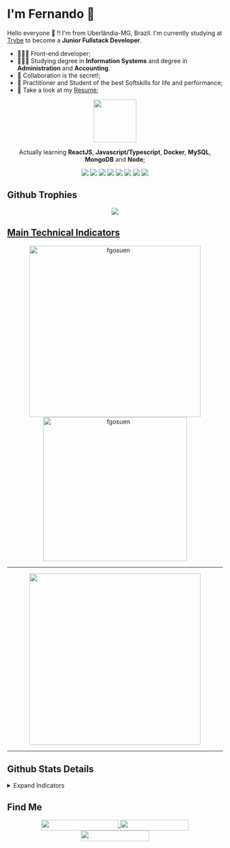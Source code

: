 # I'm Fernando 🚀

Hello everyone 👋 !! I'm from Uberlândia-MG, Brazil. I'm currently studying at [Trybe](https://www.betrybe.com/) to become a **Junior Fullstack Developer**.

- 👩🏽‍💻 Front-end developer;
- 👩🏽‍🎓 Studying degree in **Information Systems** and degree in **Administration** and **Accounting**.
- 💬 Collaboration is the secret!;
- 💬 Practitioner and Student of the best Softskills for life and performance;
- 📄 Take a look at my [Resume](https://fgosuen.github.io);

<div align="center">
 
<img src="./ilovecode.gif" width="100px">

Actually learning **ReactJS**, **Javascript/Typescript**, **Docker**, **MySQL**, **MongoDB** and **Node**;

</div>

<p align="center">
  <img src="https://badges.aleen42.com/src/javascript.svg">
  <img src="https://badges.aleen42.com/src/react.svg">
  <img src="https://badges.aleen42.com/src/redux.svg"> 
  <img src="https://badges.aleen42.com/src/jest_1.svg">
  <img src="https://badges.aleen42.com/src/node.svg"> 
  <img src="https://badges.aleen42.com/src/docker.svg"> 
  <img src="https://badges.aleen42.com/src/typescript.svg"> 
  <img src="https://badges.aleen42.com/src/python.svg"> 
<br>
</p>


 <p></p> 
 
## **Github Trophies**

<div align="center">
 <a href="https://github.com/ryo-ma/github-profile-trophy">
 <img align="center" src="https://github-profile-trophy.vercel.app/?username=fgosuen&margin-w=20&no-bg=true&no-frame=true&row=1&column=6"/>
</div>
 
## **Main Technical Indicators**

<div align="center">
 <a href="https://github.com/fgosuen">
   <img align="center" width="400px" src="https://github-readme-stats.vercel.app/api?username=fgosuen&show_icons=true" alt="fgosuen" />
 </a>
 <a href="https://github.com/fgosuen">
   <img align="center" width="336px" src="https://github-readme-stats.vercel.app/api/top-langs/?username=fgosuen&layout=compact" alt="fgosuen" />
 </a>
</div>
<p></p>


* * *

<div align="center">
 <a href="https://wakatime.com/@fgosuen">
  <img align="center" width="400px" src="https://github-readme-stats.vercel.app/api/wakatime?username=fgosuen&layout=compact"/>
</a>
</div>

* * *

## **Github Stats Details**

<details>
       <summary>Expand Indicators</summary>
       <div align="justify">
 
  <!--START_SECTION:waka-->
![Profile Views](http://img.shields.io/badge/Profile%20Views-73-blue)

**🐱 My GitHub Data** 

> 🏆 1,426 Contributions in the Year 2021
 > 
> 📦 449.9 kB Used in GitHub's Storage 
 > 
> 💼 Opted to Hire
 > 
> 📜 19 Public Repositories 
 > 
> 🔑 4 Private Repositories  
 > 
**I'm a Night 🦉** 

```text
🌞 Morning    77 commits     █████░░░░░░░░░░░░░░░░░░░░   21.94% 
🌆 Daytime    93 commits     ██████░░░░░░░░░░░░░░░░░░░   26.5% 
🌃 Evening    173 commits    ████████████░░░░░░░░░░░░░   49.29% 
🌙 Night      8 commits      ░░░░░░░░░░░░░░░░░░░░░░░░░   2.28%

```
📅 **I'm Most Productive on Sunday** 

```text
Monday       31 commits     ██░░░░░░░░░░░░░░░░░░░░░░░   8.83% 
Tuesday      44 commits     ███░░░░░░░░░░░░░░░░░░░░░░   12.54% 
Wednesday    26 commits     █░░░░░░░░░░░░░░░░░░░░░░░░   7.41% 
Thursday     33 commits     ██░░░░░░░░░░░░░░░░░░░░░░░   9.4% 
Friday       40 commits     ██░░░░░░░░░░░░░░░░░░░░░░░   11.4% 
Saturday     70 commits     █████░░░░░░░░░░░░░░░░░░░░   19.94% 
Sunday       107 commits    ███████░░░░░░░░░░░░░░░░░░   30.48%

```


📊 **This Week I Spent My Time On** 

```text
⌚︎ Time Zone: America/Sao_Paulo

💬 Programming Languages: 
Other                    9 hrs 58 mins       ██████████████░░░░░░░░░░░   59.07% 
JavaScript               5 hrs 51 mins       ████████░░░░░░░░░░░░░░░░░   34.69% 
SQL                      30 mins             ░░░░░░░░░░░░░░░░░░░░░░░░░   3.06% 
JSON                     23 mins             ░░░░░░░░░░░░░░░░░░░░░░░░░   2.34% 
Text                     7 mins              ░░░░░░░░░░░░░░░░░░░░░░░░░   0.77%

🔥 Editors: 
VS Code                  16 hrs 52 mins      █████████████████████████   100.0%

🐱‍💻 Projects: 
trybe-exercises          15 hrs 44 mins      ███████████████████████░░   93.28% 
sd-012-mongodb-aggregatio42 mins             █░░░░░░░░░░░░░░░░░░░░░░░░   4.22% 
sd-013-a-mysql-vocabulary25 mins             ░░░░░░░░░░░░░░░░░░░░░░░░░   2.49%

💻 Operating System: 
Linux                    16 hrs 52 mins      █████████████████████████   100.0%

```

**I Mostly Code in JavaScript** 

```text
JavaScript               11 repos            ██████████████░░░░░░░░░░░   57.89% 
Python                   2 repos             ██░░░░░░░░░░░░░░░░░░░░░░░   10.53% 
HTML                     2 repos             ██░░░░░░░░░░░░░░░░░░░░░░░   10.53% 
Java                     2 repos             ██░░░░░░░░░░░░░░░░░░░░░░░   10.53% 
C#                       1 repo              █░░░░░░░░░░░░░░░░░░░░░░░░   5.26%

```


**Timeline**

![Chart not found](https://raw.githubusercontent.com/fgosuen/fgosuen/main/charts/bar_graph.png) 


 Last Updated on 29/10/2021
<!--END_SECTION:waka-->

   </div>
</details>

## **Find Me**

<div align="center">
 <a href="https://www.linkedin.com/in/fcosta-dev/">
   <img align="center" src="https://img.shields.io/static/v1?logo=linkedin&label=linkedin&message=fcosta-dev&color=blue&style=for-the-badge" height=25 width=180/>
 </a>
 <span>    </span>
 <a href="https://www.linkedin.com/in/fcosta-dev/">
   <img align="center" src="https://img.shields.io/static/v1?&label=Portflio&message=site&color=green&style=for-the-badge" height=25 width=160/>
 </a>
 <span>    </span>
 <a href="mailto:fgosuendacosta@gmail.com">
   <img align="center" src="https://img.shields.io/static/v1?&logo=gmail&label=Send&message=Email&color=red&style=for-the-badge" height=25 width=160/>
 </a>
</div>

